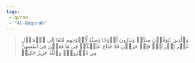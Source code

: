 ```yaml
---
tags: 
 - quran 
 - "Al-Baqarah"
---
```


> وَٱلَّذِينَ يُتَوَفَّوۡنَ مِنكُمۡ وَيَذَرُونَ أَزۡوَٰجٗا وَصِيَّةٗ لِّأَزۡوَٰجِهِم مَّتَٰعًا إِلَى ٱلۡحَوۡلِ غَيۡرَ إِخۡرَاجٖۚ فَإِنۡ خَرَجۡنَ فَلَا جُنَاحَ عَلَيۡكُمۡ فِي مَا فَعَلۡنَ فِيٓ أَنفُسِهِنَّ مِن مَّعۡرُوفٖۗ وَٱللَّهُ عَزِيزٌ حَكِيمٞ
